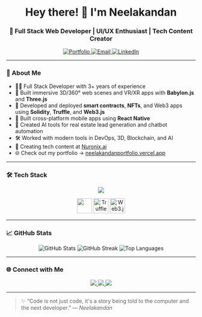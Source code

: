<h1 align="center">Hey there! 👋 I'm Neelakandan</h1>
<h3 align="center">🚀 Full Stack Web Developer | UI/UX Enthusiast | Tech Content Creator</h3>

<p align="center">
  <a href="https://neelakandanportfolio.vercel.app/" target="_blank">
    <img src="https://img.shields.io/badge/Portfolio-%230077B5.svg?style=for-the-badge&logo=vercel&logoColor=white" alt="Portfolio" />
  </a>
  <a href="mailto:neelakandan839@gmail.com">
    <img src="https://img.shields.io/badge/Email-D14836?style=for-the-badge&logo=gmail&logoColor=white" alt="Email" />
  </a>
  <a href="https://linkedin.com/in/neelakandan-c-36445921b" target="_blank">
    <img src="https://img.shields.io/badge/LinkedIn-%230077B5.svg?style=for-the-badge&logo=linkedin&logoColor=white" alt="LinkedIn" />
  </a>
</p>

---

### 🧠 About Me

- 👨‍💻 Full Stack Developer with 3+ years of experience
- 🧪 Built immersive 3D/360° web scenes and VR/XR apps with **Babylon.js** and **Three.js**
- 🔗 Developed and deployed **smart contracts**, **NFTs**, and Web3 apps using **Solidity**, **Truffle**, and **Web3.js**
- 📱 Built cross-platform mobile apps using **React Native**
- 🤖 Created AI tools for real estate lead generation and chatbot automation
- 🛠 Worked with modern tools in DevOps, 3D, Blockchain, and AI
- 🎥 Creating tech content at [Nuronix.ai](https://www.instagram.com/nuronix.ai/)
- 🌐 Check out my portfolio → [neelakandanportfolio.vercel.app](https://neelakandanportfolio.vercel.app/)

---

### 🛠️ Tech Stack

<p align="center">
  <img src="https://skillicons.dev/icons?i=html,css,bootstrap,js,ts,react,nextjs,redux,materialui,nodejs,express,mongodb,mysql,python,aws,git,github,gitlab,solidity,threejs" />
</p>

<p align="center">
  <!-- Babylon.js -->
  <img src="https://upload.wikimedia.org/wikipedia/commons/8/8e/Babylon_logo_v4.svg" width="40" height="40 title="Babylon.js" />
  
  <!-- Truffle -->
  <img src="https://seeklogo.com/images/T/truffle-logo-3574545D3D-seeklogo.com.png" width="40" title="Truffle" />
  
  <!-- Web3.js -->
  <img src="https://seeklogo.com/images/W/web3js-logo-62DEE79B50-seeklogo.com.png" width="40" title="Web3.js" />
</p>



---

### 📈 GitHub Stats

<p align="center">
  <img src="https://github-readme-stats.vercel.app/api?username=neelakandan839&show_icons=true&theme=radical" alt="GitHub Stats" />
  <img src="https://github-readme-streak-stats.herokuapp.com/?user=neelakandan839&theme=radical" alt="GitHub Streak" />
  <img src="https://github-readme-stats.vercel.app/api/top-langs?username=neelakandan839&layout=compact&theme=radical" alt="Top Languages" />
</p>

---

### 🌐 Connect with Me

<p align="center">
  <a href="https://linkedin.com/in/neelakandan-c-36445921b" target="_blank">
    <img src="https://img.shields.io/badge/LinkedIn-%230077B5.svg?style=for-the-badge&logo=linkedin&logoColor=white" />
  </a>
  <a href="mailto:neelakandan839@gmail.com">
    <img src="https://img.shields.io/badge/Gmail-D14836?style=for-the-badge&logo=gmail&logoColor=white" />
  </a>
  <a href="https://www.instagram.com/nuronix.ai/" target="_blank">
    <img src="https://img.shields.io/badge/Instagram-%23E4405F.svg?style=for-the-badge&logo=instagram&logoColor=white" />
  </a>
</p>

---

> ✨ “Code is not just code, it's a story being told to the computer and the next developer.” — *Neelakandan*
